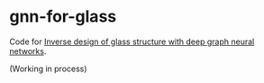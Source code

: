 # gnn-for-glass

Code for [Inverse design of glass structure with deep graph neural networks](https://doi.org/10.1038/s41467-021-25490-x).

(Working in process)